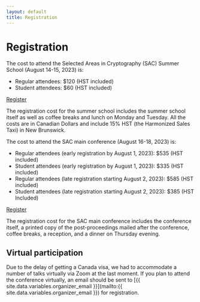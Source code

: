 ```yaml
---
layout: default
title: Registration
---
```


# Registration

The cost to attend the Selected Areas in Cryptography (SAC) Summer School (August 14-15, 2023) is:

- Regular attendees: $120 (HST included)
- Student attendees: $60 (HST included)

<a class="btn btn-primary" href="https://site.pheedloop.com/event/sac2023/home">Register</a>

The registration cost for the summer school includes the summer school itself as well as coffee breaks and lunch on Monday and Tuesday. All the costs are in Canadian Dollars and include 15% HST (the Harmonized Sales Taxi) in New Brunswick.

The cost to attend the SAC main conference (August 16-18, 2023) is:

- Regular attendees (early registration by August 1, 2023): $535 (HST included) 
- Student attendees (early registration by August 1, 2023): $335 (HST included)
- Regular attendees (late registration starting August 2, 2023): $585 (HST included)
- Student attendees (late registration starting August 2, 2023): $385 (HST Included)

<a class="btn btn-primary" href="https://site.pheedloop.com/event/sac2023/home">Register</a>

The registration cost for the SAC main conference includes the conference itself, a printed copy of the post-proceedings mailed after the conference, coffee breaks, a reception, and a dinner on Thursday evening.

## Virtual participation

Due to the delay of getting a Canada visa, we had to accommodate a number of talks virtually via Zoom at the last moment. If you plan to attend the conference virtually, an email should be sent to [{{ site.data.variables.organizer_email }}](mailto:{{ site.data.variables.organizer_email }}) for registration. 
<!-- The conference dinner will be a barbecue in nearby Waterloo Park, within walking distance.  If you have mobility restrictions, please contact the chairs to make arrangements to get to the park.-->

<!--
## Student stipends

Thanks to the support of our generous sponsors, we have some funding available to support travel and accommodation costs for graduate students, postdocs and early career researchers (10 years or less from PhD). You can apply for a stipend by emailing the SAC 2019 chairs (sac2019chairs@gmail.com) by August 1, 2019, with the following information:

- Name and affiliation
- Estimated travel costs
- Brief statement of need and description of support available from home institution
- Supporting statement from supervisor (for graduate students and postdocs)
-->

